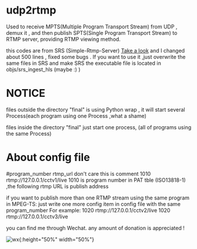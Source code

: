 # udp2rtmp
Used to receive MPTS(Multiple Program Transport Stream) from  UDP , demux it , 
and then publish SPTS(Single Program Transport Stream) to RTMP server, providing RTMP viewing method.

this codes are from SRS (Simple-Rtmp-Server) [Take a look](https://github.com/ossrs/srs)
and I changed about 500 lines , fixed some bugs .
If you want to use it ,just overwrite the same files in SRS and make SRS
the executable file is located in objs/srs_ingest_hls  (maybe :) )

# NOTICE
files outside the directory "final"
is using Python wrap , it will start several Process(each program using one Process ,what a shame)

files inside the directory "final"
just start one process, (all of programs using the same Process)

# About config file
#program_number rtmp_url     don't care this is comment
1010 rtmp://127.0.0.1/cctv1/live   1010 is program number in PAT tble (ISO13818-1) ,the following rtmp URL is publish address


if you want to  publish more than one RTMP stream using the same program in MPEG-TS:
just write one more config item in config file with the same program_number
For example:
1020 rtmp://127.0.0.1/cctv2/live
1020 rtmp://127.0.0.1/cctv3/live

you can find me through Wechat.
any amount of donation is appreciated !


![wx](https://github.com/rainfly123/udp2rtmp/blob/master/wx.jpg){:height="50%" width="50%"}

